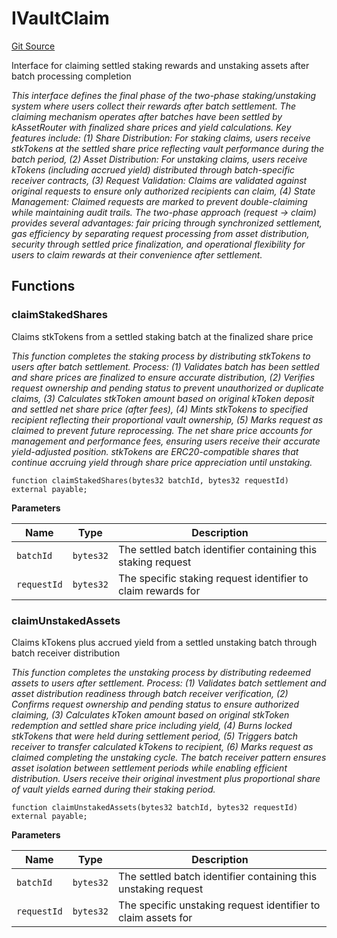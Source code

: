 # IVaultClaim
[Git Source](https://github.com/VerisLabs/KAM/blob/3f66acab797e6ddb71d2b17eb97d3be17c371dac/src/interfaces/IVaultClaim.sol)

Interface for claiming settled staking rewards and unstaking assets after batch processing completion

*This interface defines the final phase of the two-phase staking/unstaking system where users collect
their rewards after batch settlement. The claiming mechanism operates after batches have been settled by
kAssetRouter with finalized share prices and yield calculations. Key features include: (1) Share Distribution:
For staking claims, users receive stkTokens at the settled share price reflecting vault performance during
the batch period, (2) Asset Distribution: For unstaking claims, users receive kTokens (including accrued yield)
distributed through batch-specific receiver contracts, (3) Request Validation: Claims are validated against
original requests to ensure only authorized recipients can claim, (4) State Management: Claimed requests are
marked to prevent double-claiming while maintaining audit trails. The two-phase approach (request → claim)
provides several advantages: fair pricing through synchronized settlement, gas efficiency by separating request
processing from asset distribution, security through settled price finalization, and operational flexibility
for users to claim rewards at their convenience after settlement.*


## Functions
### claimStakedShares

Claims stkTokens from a settled staking batch at the finalized share price

*This function completes the staking process by distributing stkTokens to users after batch settlement.
Process: (1) Validates batch has been settled and share prices are finalized to ensure accurate distribution,
(2) Verifies request ownership and pending status to prevent unauthorized or duplicate claims, (3) Calculates
stkToken amount based on original kToken deposit and settled net share price (after fees), (4) Mints stkTokens
to specified recipient reflecting their proportional vault ownership, (5) Marks request as claimed to prevent
future reprocessing. The net share price accounts for management and performance fees, ensuring users receive
their accurate yield-adjusted position. stkTokens are ERC20-compatible shares that continue accruing yield
through share price appreciation until unstaking.*


```solidity
function claimStakedShares(bytes32 batchId, bytes32 requestId) external payable;
```
**Parameters**

|Name|Type|Description|
|----|----|-----------|
|`batchId`|`bytes32`|The settled batch identifier containing this staking request|
|`requestId`|`bytes32`|The specific staking request identifier to claim rewards for|


### claimUnstakedAssets

Claims kTokens plus accrued yield from a settled unstaking batch through batch receiver distribution

*This function completes the unstaking process by distributing redeemed assets to users after settlement.
Process: (1) Validates batch settlement and asset distribution readiness through batch receiver verification,
(2) Confirms request ownership and pending status to ensure authorized claiming, (3) Calculates kToken amount
based on original stkToken redemption and settled share price including yield, (4) Burns locked stkTokens
that were held during settlement period, (5) Triggers batch receiver to transfer calculated kTokens to
recipient,
(6) Marks request as claimed completing the unstaking cycle. The batch receiver pattern ensures asset isolation
between settlement periods while enabling efficient distribution. Users receive their original investment plus
proportional share of vault yields earned during their staking period.*


```solidity
function claimUnstakedAssets(bytes32 batchId, bytes32 requestId) external payable;
```
**Parameters**

|Name|Type|Description|
|----|----|-----------|
|`batchId`|`bytes32`|The settled batch identifier containing this unstaking request|
|`requestId`|`bytes32`|The specific unstaking request identifier to claim assets for|


